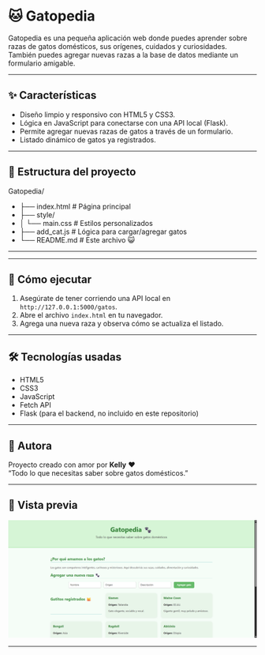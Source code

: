 # 🐱 Gatopedia

Gatopedia es una pequeña aplicación web donde puedes aprender sobre razas de gatos domésticos, sus orígenes, cuidados y curiosidades. También puedes agregar nuevas razas a la base de datos mediante un formulario amigable.

---

## ✨ Características

- Diseño limpio y responsivo con HTML5 y CSS3.
- Lógica en JavaScript para conectarse con una API local (Flask).
- Permite agregar nuevas razas de gatos a través de un formulario.
- Listado dinámico de gatos ya registrados.

---

## 📂 Estructura del proyecto

Gatopedia/

- ├── index.html # Página principal
- ├── style/
- │ └── main.css # Estilos personalizados
- ├── add_cat.js # Lógica para cargar/agregar gatos
- └── README.md # Este archivo 😺

---

---

## 🚀 Cómo ejecutar

1. Asegúrate de tener corriendo una API local en `http://127.0.0.1:5000/gatos`.
2. Abre el archivo `index.html` en tu navegador.
3. Agrega una nueva raza y observa cómo se actualiza el listado.

---

## 🛠 Tecnologías usadas

- HTML5
- CSS3
- JavaScript
- Fetch API
- Flask (para el backend, no incluido en este repositorio)

---

## 🐾 Autora

Proyecto creado con amor por **Kelly** ❤️  
“Todo lo que necesitas saber sobre gatos domésticos.”

---

## 📸 Vista previa

![Gatopedia screenshot](img/web_pic.png)

---
